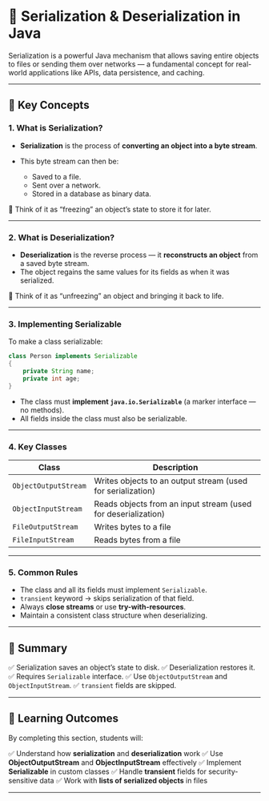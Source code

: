 # 🧠 Serialization & Deserialization in Java

Serialization is a powerful Java mechanism that allows saving entire objects to files or sending them over networks — a fundamental
concept for real-world applications like APIs, data persistence, and caching.

---

## 🔑 Key Concepts

### **1. What is Serialization?**

* **Serialization** is the process of **converting an object into a byte stream**.
* This byte stream can then be:

    * Saved to a file.
    * Sent over a network.
    * Stored in a database as binary data.

📘 Think of it as “freezing” an object’s state to store it for later.

---

### **2. What is Deserialization?**

* **Deserialization** is the reverse process — it **reconstructs an object** from a saved byte stream.
* The object regains the same values for its fields as when it was serialized.

📘 Think of it as “unfreezing” an object and bringing it back to life.

---

### **3. Implementing Serializable**

To make a class serializable:

```java
class Person implements Serializable 
{
    private String name;
    private int age;
}
```

* The class must **implement `java.io.Serializable`** (a marker interface — no methods).
* All fields inside the class must also be serializable.

---

### **4. Key Classes**

| Class                | Description                                                   |
|----------------------|---------------------------------------------------------------|
| `ObjectOutputStream` | Writes objects to an output stream (used for serialization)   |
| `ObjectInputStream`  | Reads objects from an input stream (used for deserialization) |
| `FileOutputStream`   | Writes bytes to a file                                        |
| `FileInputStream`    | Reads bytes from a file                                       |

---

### **5. Common Rules**

* The class and all its fields must implement `Serializable`.
* `transient` keyword → skips serialization of that field.
* Always **close streams** or use **try-with-resources**.
* Maintain a consistent class structure when deserializing.

---

## 🧠 Summary

✅ Serialization saves an object’s state to disk.
✅ Deserialization restores it.
✅ Requires `Serializable` interface.
✅ Use `ObjectOutputStream` and `ObjectInputStream`.
✅ `transient` fields are skipped.

---

## 🧩 Learning Outcomes

By completing this section, students will:

✅ Understand how **serialization** and **deserialization** work
✅ Use **ObjectOutputStream** and **ObjectInputStream** effectively
✅ Implement **Serializable** in custom classes
✅ Handle **transient** fields for security-sensitive data
✅ Work with **lists of serialized objects** in files

---

